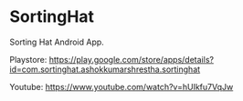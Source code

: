 # SortingHat

Sorting Hat Android App.

Playstore: https://play.google.com/store/apps/details?id=com.sortinghat.ashokkumarshrestha.sortinghat

Youtube: https://www.youtube.com/watch?v=hUIkfu7VqJw
